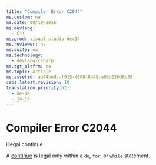 ```yaml
---
title: "Compiler Error C2044"
ms.custom: na
ms.date: 09/19/2016
ms.devlang: 
  - C++
ms.prod: visual-studio-dev14
ms.reviewer: na
ms.suite: na
ms.technology: 
  - devlang-csharp
ms.tgt_pltfrm: na
ms.topic: article
ms.assetid: adf4bedc-f915-4008-8b48-a06d626d8c38
caps.latest.revision: 10
translation.priority.ht: 
  - de-de
  - ja-jp
---
```

# Compiler Error C2044
illegal continue  
  
 A [continue](../vs140/continue-Statement--C---.md) is legal only within a `do`, `for`, or `while` statement.